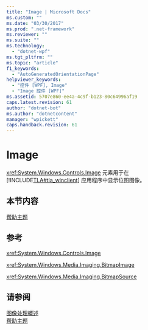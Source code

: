 ```yaml
---
title: "Image | Microsoft Docs"
ms.custom: ""
ms.date: "03/30/2017"
ms.prod: ".net-framework"
ms.reviewer: ""
ms.suite: ""
ms.technology: 
  - "dotnet-wpf"
ms.tgt_pltfrm: ""
ms.topic: "article"
f1_keywords: 
  - "AutoGeneratedOrientationPage"
helpviewer_keywords: 
  - "控件 [WPF], Image"
  - "Image 控件 [WPF]"
ms.assetid: 5707e860-ee4a-4c9f-b123-80c64996af19
caps.latest.revision: 61
author: "dotnet-bot"
ms.author: "dotnetcontent"
manager: "wpickett"
caps.handback.revision: 61
---
```

# Image
<xref:System.Windows.Controls.Image> 元素用于在 [!INCLUDE[TLA#tla_winclient](../../../../includes/tlasharptla-winclient-md.md)] 应用程序中显示位图图像。  
  
## 本节内容  
 [帮助主题](../../../../docs/framework/wpf/controls/image-how-to-topics.md)  
  
## 参考  
 <xref:System.Windows.Controls.Image>  
  
 <xref:System.Windows.Media.Imaging.BitmapImage>  
  
 <xref:System.Windows.Media.Imaging.BitmapSource>  
  
## 请参阅  
 [图像处理概述](../../../../docs/framework/wpf/graphics-multimedia/imaging-overview.md)   
 [帮助主题](../../../../docs/framework/wpf/graphics-multimedia/imaging-how-to-topics.md)